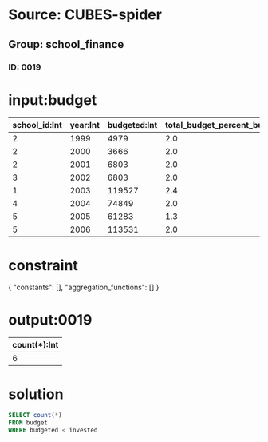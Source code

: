 # Source: CUBES-spider
## Group: school_finance
### ID: 0019

# input:budget

| school_id:Int | year:Int | budgeted:Int | total_budget_percent_budgeted:Dbl | invested:Int | total_budget_percent_invested:Dbl | budget_invested_percent:Str |
|---|---|---|---|---|---|---|
| 2 | 1999 | 4979 | 2.0 | 2134 | 2.0 | 42.9 |
| 2 | 2000 | 3666 | 2.0 | 5840 | 2.0 | 159.3 |
| 2 | 2001 | 6803 | 2.0 | 8335 | 2.0 | 122.5 |
| 3 | 2002 | 6803 | 2.0 | 8335 | 2.0 | 146.9 |
| 1 | 2003 | 119527 | 2.4 | 85249 | 2.2 | 71.3 |
| 4 | 2004 | 74849 | 2.0 | 95542 | 2.2 | 127.6 |
| 5 | 2005 | 61283 | 1.3 | 140102 | 2.7 | 228.8 |
| 5 | 2006 | 113531 | 2.0 | 146102 | 2.7 | 228.6 |

# constraint

{
  "constants": [],
  "aggregation_functions": []
}

# output:0019

| count(*):Int |
|---|
| 6 |

# solution

```sql
SELECT count(*)
FROM budget
WHERE budgeted < invested
```
